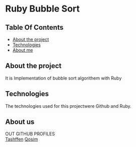 # Ruby Bubble Sort
## Table Of Contents

* [About the project](#about-the-project)
* [Technologies](#technologies)
* [About me](#about-me)


## About the project

It is Implementation of bubble sort algorithem with Ruby 

## Technologies
The technologies used for this projectwere Github and Ruby.

## About us

OUT GITHUB PROFILES <br>
[Tashffen](https://github.com/TashfeenRao)
[Qosim](https://github.com/Qoosim)

